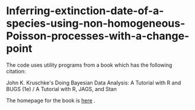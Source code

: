 # Inferring-extinction-date-of-a-species-using-non-homogeneous-Poisson-processes-with-a-change-point

The code uses utility programs from a book which  has the following citation:

 John K. Kruschke's Doing Bayesian Data Analysis: A Tutorial with R and BUGS (1e) / A Tutorial with R, JAGS, and Stan

The homepage for the book is [here](https://sites.google.com/site/doingbayesiandataanalysis/) . 
